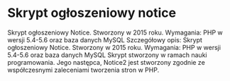 # Skrypt ogłoszeniowy notice
Skrypt ogłoszeniowy Notice. Stworzony w 2015 roku. Wymagania: PHP w wersji 5.4-5.6 oraz baza danych MySQL
Szczegółowy opis: Skrypt ogłoszeniowy Notice. Stworzony w 2015 roku. Wymagania: PHP w wersji 5.4-5.6 oraz baza danych MySQL
Skrypt stworzony w ramach nauki programowania. Jego następca, Notice2 jest stworzony zgodnie ze współczesnymi zaleceniami tworzenia stron w PHP.
